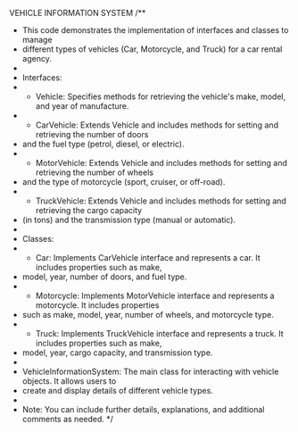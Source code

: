 VEHICLE INFORMATION SYSTEM
/**
 * This code demonstrates the implementation of interfaces and classes to manage
 * different types of vehicles (Car, Motorcycle, and Truck) for a car rental agency.
 *
 * Interfaces:
 * - Vehicle: Specifies methods for retrieving the vehicle's make, model, and year of manufacture.
 * - CarVehicle: Extends Vehicle and includes methods for setting and retrieving the number of doors
 *   and the fuel type (petrol, diesel, or electric).
 * - MotorVehicle: Extends Vehicle and includes methods for setting and retrieving the number of wheels
 *   and the type of motorcycle (sport, cruiser, or off-road).
 * - TruckVehicle: Extends Vehicle and includes methods for setting and retrieving the cargo capacity
 *   (in tons) and the transmission type (manual or automatic).
 *
 * Classes:
 * - Car: Implements CarVehicle interface and represents a car. It includes properties such as make,
 *   model, year, number of doors, and fuel type.
 * - Motorcycle: Implements MotorVehicle interface and represents a motorcycle. It includes properties
 *   such as make, model, year, number of wheels, and motorcycle type.
 * - Truck: Implements TruckVehicle interface and represents a truck. It includes properties such as make,
 *   model, year, cargo capacity, and transmission type.
 *
 * VehicleInformationSystem: The main class for interacting with vehicle objects. It allows users to
 * create and display details of different vehicle types.
 *
 * Note: You can include further details, explanations, and additional comments as needed.
 */
